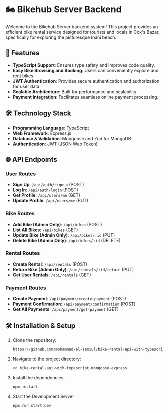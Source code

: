 # 🏍 Bikehub Server Backend

Welcome to the Bikehub Server backend system! This project provides an efficient bike rental service designed for tourists and locals in Cox's Bazar, specifically for exploring the picturesque Inani beach.

## 🌟 Features

- **TypeScript Support**: Ensures type safety and improves code quality.
- **Easy Bike Browsing and Booking**: Users can conveniently explore and rent bikes.
- **JWT Authentication**: Provides secure authentication and authorization for user data.
- **Scalable Architecture**: Built for performance and scalability.
- **Payment Integration**: Facilitates seamless online payment processing.

## 🛠️ Technology Stack

- **Programming Language**: TypeScript
- **Web Framework**: Express.js
- **Database & Validation**: Mongoose and Zod for MongoDB
- **Authentication**: JWT (JSON Web Token)

## 🌐 API Endpoints

### User Routes

- **Sign Up**: `/api/auth/signup` (POST)
- **Log In**: `/api/auth/login` (POST)
- **Get Profile**: `/api/users/me` (GET)
- **Update Profile**: `/api/users/me` (PUT)

### Bike Routes

- **Add Bike (Admin Only)**: `/api/bikes` (POST)
- **List All Bikes**: `/api/bikes` (GET)
- **Update Bike (Admin Only)**: `/api/bikes/:id` (PUT)
- **Delete Bike (Admin Only)**: `/api/bikes/:id` (DELETE)

### Rental Routes

- **Create Rental**: `/api/rentals` (POST)
- **Return Bike (Admin Only)**: `/api/rentals/:id/return` (PUT)
- **Get User Rentals**: `/api/rentals` (GET)

### Payment Routes

- **Create Payment**: `/api/payment/create-payment` (POST)
- **Payment Confirmation**: `/api/payment/confirmation` (POST)
- **Get All Payments**: `/api/payment/get-payment` (GET)

## 🛠️ Installation & Setup

1. Clone the repository:

   ```bash
   https://github.com/mohammad-al-samiul/bike-rental-api-with-typescript-mongoose-express.git
   ```

2. Navigate to the project directory:

   ```bash
   cd bike-rental-api-with-typescript-mongoose-express
   ```

3. Install the dependencies:

   ```bash
   npm install
   ```

4. Start the Development Server

   ```bash
   npm run start:dev
   ```

